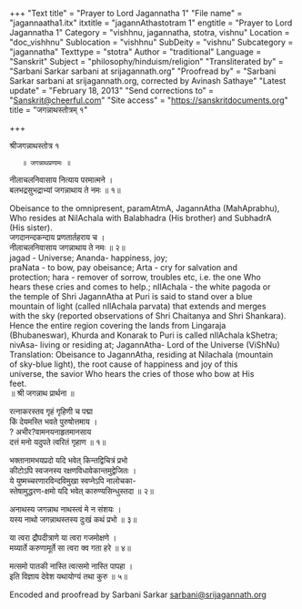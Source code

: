 +++
"Text title" = "Prayer to Lord Jagannatha 1"
"File name" = "jagannaatha1.itx"
itxtitle = "jagannAthastotram 1"
engtitle = "Prayer to Lord Jagannatha 1"
Category = "vishhnu, jagannatha, stotra, vishnu"
Location = "doc_vishhnu"
Sublocation = "vishhnu"
SubDeity = "vishnu"
Subcategory = "jagannatha"
Texttype = "stotra"
Author = "traditional"
Language = "Sanskrit"
Subject = "philosophy/hinduism/religion"
"Transliterated by" = "Sarbani Sarkar sarbani at srijagannath.org"
"Proofread by" = "Sarbani Sarkar sarbani at srijagannath.org, corrected by  Avinash Sathaye"
"Latest update" = "February 18, 2013"
"Send corrections to" = "Sanskrit@cheerful.com"
"Site access" = "https://sanskritdocuments.org"
title = "जगन्नाथस्तोत्रम् १"

+++
  
 श्रीजगन्नाथस्तोत्र १   
  
       ॥ जगन्नाथप्रणामः ॥  
  
नीलाचलनिवासाय नित्याय परमात्मने ।  
बलभद्रसुभद्राभ्यां जगन्नाथाय ते नमः ॥ १॥  
  
Obeisance to the omnipresent, paramAtmA, JagannAtha (MahAprabhu),  
Who resides at NilAchala with Balabhadra (His brother) and SubhadrA  
(His sister).  
जगदानन्दकन्दाय प्रणतार्तहराय च ।  
नीलाचलनिवासाय जगन्नाथाय ते नमः ॥ २॥   
jagad - Universe; Ananda- happiness, joy;   
praNata - to bow, pay obeisance; Arta - cry for salvation and  
protection; hara - remover of sorrow, troubles etc, i.e. the one Who  
hears these cries and comes to help.; nIlAchala - the white pagoda or  
the temple of Shri JagannAtha at Puri is said to stand over a blue  
mountain of light (called nIlAchala parvata) that extends and merges  
with the sky (reported observations of Shri Chaitanya and Shri Shankara).  
Hence the entire region covering the lands from Lingaraja  
(Bhubaneswar), Khurda and Konarak to Puri is called nIlAchala kShetra;  
nivAsa- living or residing at; JagannAtha- Lord of the Universe (ViShNu)  
Translation: Obeisance to JagannAtha, residing at Nilachala (mountain  
of sky-blue light), the root cause of happiness and joy of this  
universe, the savior Who hears the cries of those who bow at His  
feet.  
॥ श्री जगन्नाथ प्रार्थना ॥  
  
रत्नाकरस्तव गृहं गृहिणी च पद्मा  
किं देयमस्ति भवते पुरुषोत्तमाय ।  
? अभीर?वामनयनाहृतमानसाय  
दत्तं मनो यदुपते त्वरितं गृहाण ॥ १॥  
  
भक्तानामभयप्रदो यदि भवेत् किन्तद्विचित्रं प्रभो  
कीटोऽपि स्वजनस्य रक्षणविधावेकान्तमुद्वेजितः ।  
ये युष्मच्चरणारविन्दविमुखा स्वप्नेऽपि नालोचका-  
स्तेषामुद्धरण-क्षमो यदि भवेत् कारुण्यसिन्धुस्तदा ॥ २॥  
  
अनाथस्य जगन्नाथ नाथस्त्वं मे न संशयः ।  
यस्य नाथो जगन्नाथस्तस्य दुःखं कथं प्रभो ॥ ३॥  
  
या त्वरा द्रौपदीत्राणे या त्वरा गजमोक्षणे ।  
मय्यार्ते करुणामूर्ते सा त्वरा क्व गता हरे ॥ ४॥  
  
मत्समो पातकी नास्ति त्वत्समो नास्ति पापहा ।  
इति विज्ञाय देवेश यथायोग्यं तथा कुरु ॥ ५॥  
  
  
  
  
Encoded and proofread by Sarbani Sarkar sarbani@srijagannath.org  
  
  
